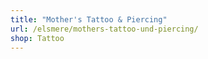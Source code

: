 ```yaml
---
title: "Mother's Tattoo & Piercing"
url: /elsmere/mothers-tattoo-und-piercing/
shop: Tattoo
---
```

